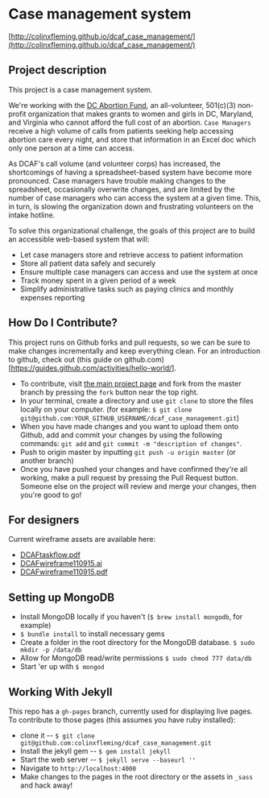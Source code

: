 # Case management system

[http://colinxfleming.github.io/dcaf_case_management/](http://colinxfleming.github.io/dcaf_case_management/)

## Project description
This project is a case management system. 

We're working with the [DC Abortion Fund](http://dcabortionfund.org/), an all-volunteer, 501(c)(3) non-profit organization that makes grants to women and girls in DC, Maryland, and Virginia who cannot afford the full cost of an abortion. `Case Managers` receive a high volume of calls from patients seeking help accessing abortion care every night, and store that information in an Excel doc which only one person at a time can access. 

As DCAF's call volume (and volunteer corps) has increased, the shortcomings of having a spreadsheet-based system have become more pronounced. Case managers have trouble making changes to the spreadsheet, occasionally overwrite changes, and are limited by the number of case managers who can access the system at a given time. This, in turn, is slowing the organization down and frustrating volunteers on the intake hotline.

To solve this organizational challenge, the goals of this project are to build an accessible web-based system that will:
* Let case managers store and retrieve access to patient information
* Store all patient data safely and securely
* Ensure multiple case managers can access and use the system at once
* Track money spent in a given period of a week
* Simplify administrative tasks such as paying clinics and monthly expenses reporting 

## How Do I Contribute? 
This project runs on Github forks and pull requests, so we can be sure to make changes incrementally and keep everything clean. For an introduction to github, check out (this guide on github.com)[https://guides.github.com/activities/hello-world/]. 
* To contribute, visit [the main project page](https://github.com/colinxfleming/dcaf_case_management) and fork from the master branch by pressing the `fork` button near the top right.
* In your terminal, create a directory and use `git clone` to store the files locally on your computer. (for example: `$ git clone git@github.com:YOUR_GITHUB_USERNAME/dcaf_case_management.git`)
* When you have made changes and you want to upload them onto Github, add and commit your changes by using the following commands: `git add` and `git commit -m "description of changes"`. 
* Push to origin master by inputting `git push -u origin master` (or another branch)
* Once you have pushed your changes and have confirmed they're all working, make a pull request by pressing the Pull Request button. Someone else on the project will review and merge your changes, then you're good to go!

## For designers
Current wireframe assets are available here: 
* [DCAFtaskflow.pdf](https://drive.google.com/file/d/0B2HIORWZ94L-NVJNN0VEeEdEa28/view?usp=sharing)
* [DCAFwireframe110915.ai](https://drive.google.com/open?id=0B2HlOoxw2oq1a0hDYmt0ZE55VGs)  
* [DCAFwireframe110915.pdf](https://drive.google.com/open?id=0B2HlOoxw2oq1UmhxVVJ1SlJOLTA)

## Setting up MongoDB

* Install MongoDB locally if you haven't (`$ brew install mongodb`, for example)
* `$ bundle install` to install necessary gems
* Create a folder in the root directory for the MongoDB database. `$ sudo mkdir -p /data/db`
* Allow for MongoDB read/write permissions `$ sudo chmod 777 data/db`
* Start 'er up with `$ mongod`

## Working With Jekyll 

This repo has a `gh-pages` branch, currently used for displaying live pages. To contribute to those pages (this assumes you have ruby installed): 

* clone it -- `$ git clone git@github.com:colinxfleming/dcaf_case_management.git`
* Install the jekyll gem -- `$ gem install jekyll`
* Start the web server -- `$ jekyll serve --baseurl ''`
* Navigate to `http://localhost:4000`
* Make changes to the pages in the root directory or the assets in `_sass` and hack away!
